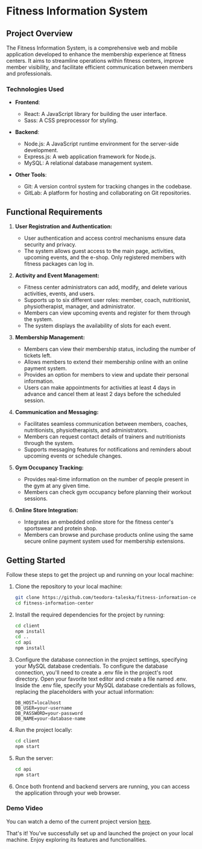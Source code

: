# Fitness Information System
## Project Overview

The Fitness Information System, is a comprehensive web and mobile application developed to enhance the membership experience at fitness centers. It aims to streamline operations within fitness centers, improve member visibility, and facilitate efficient communication between members and professionals.

### Technologies Used

- **Frontend**:
  - React: A JavaScript library for building the user interface.
  - Sass: A CSS preprocessor for styling.
  
- **Backend**:
  - Node.js: A JavaScript runtime environment for the server-side development.
  - Express.js: A web application framework for Node.js.
  - MySQL: A relational database management system.
  
- **Other Tools**:
  - Git: A version control system for tracking changes in the codebase.
  - GitLab: A platform for hosting and collaborating on Git repositories.

## Functional Requirements

1. **User Registration and Authentication:**
   - User authentication and access control mechanisms ensure data security and privacy.
   - The system allows guest access to the main page, activities, upcoming events, and the e-shop. Only registered members with fitness packages can log in.

2. **Activity and Event Management:**
   - Fitness center administrators can add, modify, and delete various activities, events, and users.
   - Supports up to six different user roles: member, coach, nutritionist, physiotherapist, manager, and administrator.
   - Members can view upcoming events and register for them through the system.
   - The system displays the availability of slots for each event.

3. **Membership Management:**
   - Members can view their membership status, including the number of tickets left.
   - Allows members to extend their membership online with an online payment system.
   - Provides an option for members to view and update their personal information.
   - Users can make appointments for activities at least 4 days in advance and cancel them at least 2 days before the scheduled session.

4. **Communication and Messaging:**
   - Facilitates seamless communication between members, coaches, nutritionists, physiotherapists, and administrators.
   - Members can request contact details of trainers and nutritionists through the system.
   - Supports messaging features for notifications and reminders about upcoming events or schedule changes.

5. **Gym Occupancy Tracking:**
   - Provides real-time information on the number of people present in the gym at any given time.
   - Members can check gym occupancy before planning their workout sessions.

6. **Online Store Integration:**
   - Integrates an embedded online store for the fitness center's sportswear and protein shop.
   - Members can browse and purchase products online using the same secure online payment system used for membership extensions.

## Getting Started

Follow these steps to get the project up and running on your local machine:

1. Clone the repository to your local machine:

   ```bash
   git clone https://github.com/teodora-taleska/fitness-information-center.git
   cd fitness-information-center
   ```
   
2. Install the required dependencies for the project by running:

   ```bash
   cd client
   npm install
   cd ..
   cd api
   npm install
   ```

3. Configure the database connection in the project settings, specifying your MySQL database credentials.
To configure the database connection, you'll need to create a .env file in the project's root directory. Open your favorite text editor and create a file named .env. Inside the .env file, specify your MySQL database credentials as follows, replacing the placeholders with your actual information:

    ```env
    DB_HOST=localhost
    DB_USER=your-username
    DB_PASSWORD=your-password
    DB_NAME=your-database-name
    ```

4. Run the project locally:

   ```bash
   cd client
   npm start
   ```
   
5. Run the server:

    ```bash
    cd api
    npm start
    ```
    
6. Once both frontend and backend servers are running, you can access the application through your web browser.

### Demo Video
You can watch a demo of the current project version [here](https://www.youtube.com/watch?v=FcJlCWMqp9w).

That's it! You've successfully set up and launched the project on your local machine. Enjoy exploring its features and functionalities.
